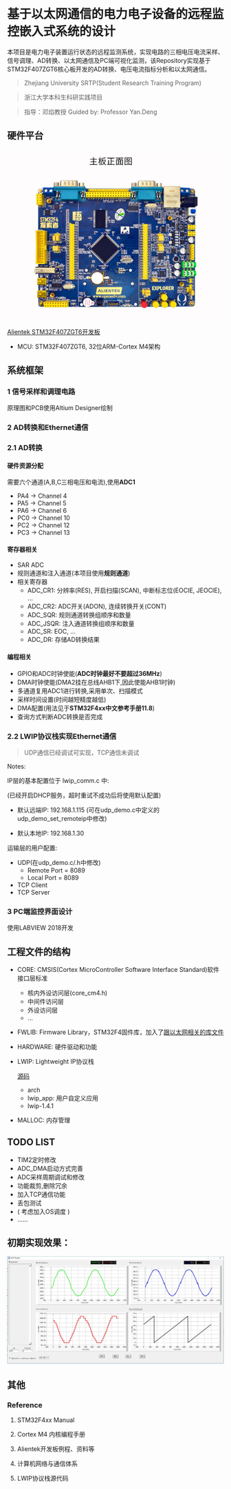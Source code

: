 # 基于以太网通信的电力电子设备的远程监控嵌入式系统的设计

本项目是电力电子装置运行状态的远程监测系统，实现电路的三相电压电流采样、信号调理、AD转换、以太网通信及PC端可视化监测，该Repository实现基于STM32F407ZGT6核心板开发的AD转换、电压电流指标分析和以太网通信。

> Zhejiang University SRTP(Student Research Training Program)

> 浙江大学本科生科研实践项目

> 指导：邓焰教授 Guided by: Professor Yan.Deng

## 硬件平台

![ ](.\Illustration\board.jpg)

[Alientek STM32F407ZGT6开发板](http://www.alientek.com/productinfo/714608.html)

- MCU: STM32F407ZGT6, 32位ARM-Cortex M4架构

## 系统框架

### 1 信号采样和调理电路

原理图和PCB使用Altium Designer绘制

### 2 AD转换和Ethernet通信

### 2.1 AD转换

#### 硬件资源分配

需要六个通道(A,B,C三相电压和电流),使用**ADC1**

- PA4 -> Channel 4
- PA5 -> Channel 5
- PA6 -> Channel 6
- PC0 -> Channel 10
- PC2 -> Channel 12
- PC3 -> Channel 13

#### 寄存器相关

- SAR ADC
- 规则通道和注入通道(本项目使用**规则通道**)
- 相关寄存器
  - ADC_CR1: 分辨率(RES), 开启扫描(SCAN), 中断标志位(EOCIE, JEOCIE), ...
  - ADC_CR2: ADC开关(ADON), 连续转换开关(CONT)
  - ADC_SQR: 规则通道转换组顺序和数量
  - ADC_JSQR: 注入通道转换组顺序和数量
  - ADC_SR: EOC, ...
  - ADC_DR: 存储AD转换结果

#### 编程相关

- GPIO和ADC时钟使能(**ADC时钟最好不要超过36MHz**)
- DMA时钟使能(DMA2挂在总线AHB1下,因此使能AHB1时钟)
- 多通道复用ADC1进行转换,采用单次、扫描模式
- 采样时间设置(时间越短精度越低)
- DMA配置(用法见于**STM32F4xx中文参考手册11.8**)
- 查询方式判断ADC转换是否完成

### 2.2 LWIP协议栈实现Ethernet通信

> UDP通信已经调试可实现，TCP通信未调试

Notes:

IP层的基本配置位于 lwip_comm.c 中:

(已经开启DHCP服务，超时重试不成功后将使用默认配置)

- 默认远端IP: 192.168.1.115 (可在udp_demo.c中定义的udp_demo_set_remoteip中修改)

- 默认本地IP: 192.168.1.30

运输层的用户配置:

- UDP(在udp_demo.c/.h中修改)
  - Remote Port = 8089
  - Local Port = 8089
- TCP Client
- TCP Server

### 3 PC端监控界面设计

使用LABVIEW 2018开发

## 工程文件的结构

- CORE: CMSIS(Cortex MicroController Software Interface Standard)软件接口层标准
  - 核内外设访问层(core_cm4.h)
  - 中间件访问层
  - 外设访问层
  - ...

- FWLIB: Firmware Library，STM32F4固件库，加入了[跟以太网相关的库文件](.\FWLIB\STM32F4x7_ETH_Driver)

- HARDWARE: 硬件驱动和功能

- LWIP: Lightweight IP协议栈
  
  [源码](https://savannah.nongnu.org/projects/lwip/)
  - arch
  - lwip_app: 用户自定义应用
  - lwip-1.4.1

- MALLOC: 内存管理

## TODO LIST

- TIM2定时修改
- ADC_DMA启动方式完善
- ADC采样周期调试和修改
- 功能裁剪,删除冗余
- 加入TCP通信功能
- 丢包测试
- ( 考虑加入OS调度 )
- ......

## 初期实现效果：

![ ](.\Illustration\example.jpg)

## 其他

### Reference

1. STM32F4xx Manual

2. Cortex M4 内核编程手册

3. Alientek开发板例程、资料等

4. 计算机网络与通信体系

5. LWIP协议栈源代码
